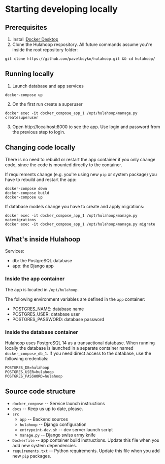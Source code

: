 # Starting developing locally

## Prerequisites

1. Install [Docker Desktop](https://www.docker.com/products/docker-desktop)
2. Clone the Hulahoop respository. All future commands assume you're inside the root repository folder:
```
git clone https://github.com/pavelboyko/hulahoop.git && cd hulahoop/
```

## Running locally

1. Launch database and app services
```
docker-compose up
```

2. On the first run create a superuser
```
docker exec -it docker_compose_app_1 /opt/hulahoop/manage.py createsuperuser 
```

3. Open http://localhost:8000 to see the app. Use login and password from the previous step to login.

## Changing code locally

There is no need to rebuild or restart the app container if you only change code, since the code is mounted directly to the container. 

If requirements change (e.g. you're using new `pip` or system package) you have to rebuild and restart the app:
```
docker-compose down
docker-compose build
docker-compose up
```

If database models change you have to create and apply migrations:

```
docker exec -it docker_compose_app_1 /opt/hulahoop/manage.py makemigrations
docker exec -it docker_compose_app_1 /opt/hulahoop/manage.py migrate
```

## What's inside Hulahoop

Services:
- db: the PostgreSQL database
- app: the Django app

### Inside the app container

The app is located in `/opt/hulahoop`.

The following environment variables are defined in the `app` container:

- POSTGRES_NAME: database name
- POSTGRES_USER: database user
- POSTGRES_PASSWORD: database password

### Inside the database container

Hulahoop uses PostgreSQL 14 as a transactional database. When running locally the database is launched in a separate container named `docker_compose_db_1`.
If you need direct access to the database, use the following credentials:

```
POSTGRES_DB=hulahoop
POSTGRES_USER=hulahoop
POSTGRES_PASSWORD=hulahoop
```

## Source code structure

- `docker_compose` -- Service launch instructions
- `docs` -- Keep us up to date, please.
- `src`
  - `app` -- Backend sources
  - `hulahoop` -- Django configuration
  - `entrypoint-dev.sh` -- dev server launch script
  - `manage.py` -- Django swiss army knife
- `Dockerfile` -- app container build instructions. Update this file when you add new system dependencies.
- `requirements.txt` -- Python requirements. Update this file when you add new `pip` packages.



